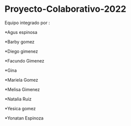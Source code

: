 # Proyecto-Colaborativo-2022
Equipo integrado por :

*Agus espinosa

*Barby gomez

*Diego gimenez

*Facundo Gimenez
 
*Gina

*Mariela Gomez 

*Melisa Gimenez

*Natalia Ruiz

*Yesica gomez

*Yonatan Espinoza 


